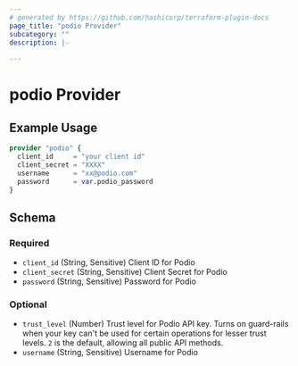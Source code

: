 ```yaml
---
# generated by https://github.com/hashicorp/terraform-plugin-docs
page_title: "podio Provider"
subcategory: ""
description: |-
  
---
```


# podio Provider



## Example Usage

```terraform
provider "podio" {
  client_id     = "your client id"
  client_secret = "XXXX"
  username      = "xx@podio.com"
  password      = var.podio_password
}
```

<!-- schema generated by tfplugindocs -->
## Schema

### Required

- `client_id` (String, Sensitive) Client ID for Podio
- `client_secret` (String, Sensitive) Client Secret for Podio
- `password` (String, Sensitive) Password for Podio

### Optional

- `trust_level` (Number) Trust level for Podio API key. Turns on guard-rails when your key can't be used for certain operations for lesser trust levels. `2` is the default, allowing all public API methods.
- `username` (String, Sensitive) Username for Podio
